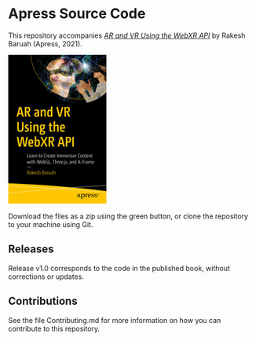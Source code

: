 # Apress Source Code

This repository accompanies [*AR and VR Using the WebXR API*](https://www.apress.com/9781484263174) by Rakesh Baruah (Apress, 2021).

[comment]: #cover
![Cover image](9781484263174.jpg)

Download the files as a zip using the green button, or clone the repository to your machine using Git.

## Releases

Release v1.0 corresponds to the code in the published book, without corrections or updates.

## Contributions

See the file Contributing.md for more information on how you can contribute to this repository.